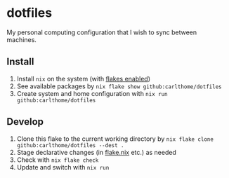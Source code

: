 # dotfiles

My personal computing configuration that I wish to sync between machines.

## Install

1. Install `nix` on the system (with [flakes enabled](https://nixos.wiki/wiki/Flakes#Enable_flakes))
1. See available packages by `nix flake show github:carlthome/dotfiles`
1. Create system and home configuration with `nix run github:carlthome/dotfiles`

## Develop

1. Clone this flake to the current working directory by `nix flake clone github:carlthome/dotfiles --dest .`
1. Stage declarative changes (in [flake.nix](./flake.nix) etc.) as needed
1. Check with `nix flake check`
1. Update and switch with `nix run`
